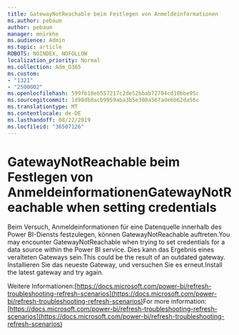 ```yaml
---
title: GatewayNotReachable beim Festlegen von Anmeldeinformationen
ms.author: pebaum
author: pebaum
manager: mnirkhe
ms.audience: Admin
ms.topic: article
ROBOTS: NOINDEX, NOFOLLOW
localization_priority: Normal
ms.collection: Adm_O365
ms.custom:
- "1321"
- "2500002"
ms.openlocfilehash: 599fb10eb557217c2de52bbab72784cd10bbe95c
ms.sourcegitcommit: 1d98db8acb9959aba3b5e308a567ade6b62da56c
ms.translationtype: MT
ms.contentlocale: de-DE
ms.lasthandoff: 08/22/2019
ms.locfileid: "36507126"
---
```

# <a name="gatewaynotreachable-when-setting-credentials"></a><span data-ttu-id="9f604-102">GatewayNotReachable beim Festlegen von Anmeldeinformationen</span><span class="sxs-lookup"><span data-stu-id="9f604-102">GatewayNotReachable when setting credentials</span></span>

<span data-ttu-id="9f604-103">Beim Versuch, Anmeldeinformationen für eine Datenquelle innerhalb des Power BI-Diensts festzulegen, können GatewayNotReachable auftreten.</span><span class="sxs-lookup"><span data-stu-id="9f604-103">You may encounter GatewayNotReachable when trying to set credentials for a data source within the Power BI service.</span></span> <span data-ttu-id="9f604-104">Dies kann das Ergebnis eines veralteten Gateways sein.</span><span class="sxs-lookup"><span data-stu-id="9f604-104">This could be the result of an outdated gateway.</span></span> <span data-ttu-id="9f604-105">Installieren Sie das neueste Gateway, und versuchen Sie es erneut.</span><span class="sxs-lookup"><span data-stu-id="9f604-105">Install the latest gateway and try again.</span></span>

<span data-ttu-id="9f604-106">Weitere Informationen:[https://docs.microsoft.com/power-bi/refresh-troubleshooting-refresh-scenarios](https://docs.microsoft.com/power-bi/refresh-troubleshooting-refresh-scenarios)</span><span class="sxs-lookup"><span data-stu-id="9f604-106">For more information: [https://docs.microsoft.com/power-bi/refresh-troubleshooting-refresh-scenarios](https://docs.microsoft.com/power-bi/refresh-troubleshooting-refresh-scenarios)</span></span>
